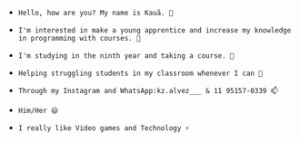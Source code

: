 -     Hello, how are you? My name is Kauã. 👋
-     I'm interested in make a young apprentice and increase my knowledge in programming with courses. 👀
-     I'm studying in the ninth year and taking a course. 🌱
-     Helping struggling students in my classroom whenever I can 💞️
-     Through my Instagram and WhatsApp:kz.alvez___ & 11 95157-0339 📫
-     Him/Her 😄
-     I really like Video games and Technology ⚡

<!---
kalvez0924/kalvez0924 is a ✨ special ✨ repository because its `README.md` (this file) appears on your GitHub profile.
You can click the Preview link to take a look at your changes.
--->
